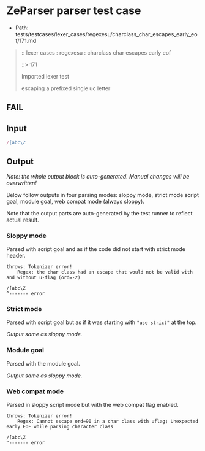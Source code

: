 # ZeParser parser test case

- Path: tests/testcases/lexer_cases/regexesu/charclass_char_escapes_early_eof/171.md

> :: lexer cases : regexesu : charclass char escapes early eof
>
> ::> 171
>
> Imported lexer test
>
> escaping a prefixed single uc letter

## FAIL

## Input

`````js
/[abc\Z
`````

## Output

_Note: the whole output block is auto-generated. Manual changes will be overwritten!_

Below follow outputs in four parsing modes: sloppy mode, strict mode script goal, module goal, web compat mode (always sloppy).

Note that the output parts are auto-generated by the test runner to reflect actual result.

### Sloppy mode

Parsed with script goal and as if the code did not start with strict mode header.

`````
throws: Tokenizer error!
    Regex: the char class had an escape that would not be valid with and without u-flag (ord=-2)

/[abc\Z
^------- error
`````

### Strict mode

Parsed with script goal but as if it was starting with `"use strict"` at the top.

_Output same as sloppy mode._

### Module goal

Parsed with the module goal.

_Output same as sloppy mode._

### Web compat mode

Parsed in sloppy script mode but with the web compat flag enabled.

`````
throws: Tokenizer error!
    Regex: Cannot escape ord=90 in a char class with uflag; Unexpected early EOF while parsing character class

/[abc\Z
^------- error
`````

